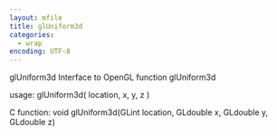 ```yaml
---
layout: mfile
title: glUniform3d
categories:
  - wrap
encoding: UTF-8
---
```


glUniform3d  Interface to OpenGL function glUniform3d

usage:  glUniform3d( location, x, y, z )

C function:  void glUniform3d(GLint location, GLdouble x, GLdouble y, GLdouble z)
